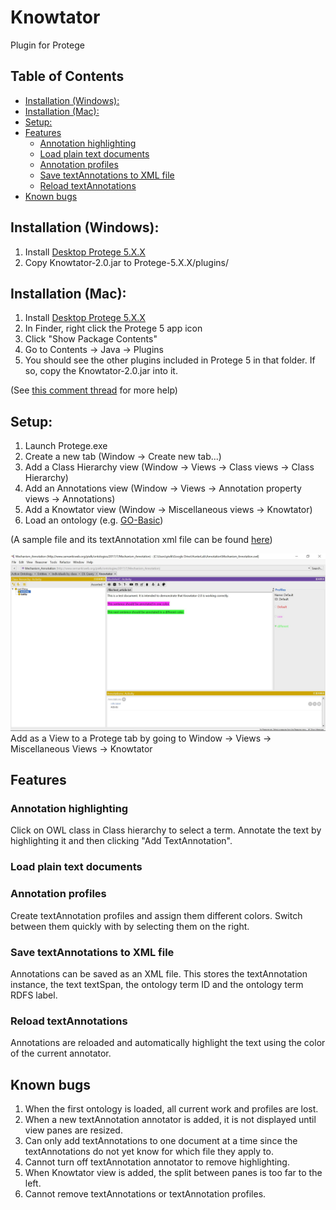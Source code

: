 # Knowtator
Plugin for Protege

## Table of Contents
- [Installation (Windows):](#)
- [Installation (Mac):](#)
- [Setup:](#)
- [Features](#)
	- [Annotation highlighting](#)
	- [Load plain text documents](#)
	- [Annotation profiles](#)
	- [Save textAnnotations to XML file](#)
	- [Reload textAnnotations](#)
- [Known bugs](#)

## Installation (Windows):

1. Install [Desktop Protege 5.X.X][protege link]
2. Copy Knowtator-2.0.jar to Protege-5.X.X/plugins/

## Installation (Mac):
1. Install [Desktop Protege 5.X.X][protege link]
2. In Finder, right click the Protege 5 app icon
3. Click "Show Package Contents"
4. Go to Contents -> Java -> Plugins
5. You should see the other plugins included in Protege 5 in that folder. If so, copy the Knowtator-2.0.jar into it.

(See [this comment thread][mac osx plugin intallation comment thread] for more help) 

## Setup:
1. Launch Protege.exe
2. Create a new tab (Window -> Create new tab...)
3. Add a Class Hierarchy view (Window -> Views -> Class views -> Class Hierarchy)
4. Add an Annotations view (Window -> Views -> Annotation property views -> Annotations)
5. Add a Knowtator view (Window -> Miscellaneous views -> Knowtator)
6. Load an ontology (e.g. [GO-Basic][ontology example])

(A sample file and its textAnnotation xml file can be found [here][sample files location])

![After installation][installation image]
Add as a View to a Protege tab by going to Window -> Views -> Miscellaneous Views -> Knowtator

## Features

### Annotation highlighting
Click on OWL class in Class hierarchy to select a term. Annotate the text by highlighting it and then clicking "Add TextAnnotation". 

### Load plain text documents

### Annotation profiles
Create textAnnotation profiles and assign them different colors. Switch between them quickly with by selecting them on the right.

### Save textAnnotations to XML file
Annotations can be saved as an XML file. This stores the textAnnotation instance, the text textSpan, the ontology term ID and the ontology term RDFS label.

### Reload textAnnotations
Annotations are reloaded and automatically highlight the text using the color of the current annotator.

## Known bugs
1. When the first ontology is loaded, all current work and profiles are lost.
2. When a new textAnnotation annotator is added, it is not displayed until view panes are resized.
3. Can only add textAnnotations to one document at a time since the textAnnotations do not yet know for which file they apply to.
4. Cannot turn off textAnnotation annotator to remove highlighting.
5. When Knowtator view is added, the split between panes is too far to the left.
6. Cannot remove textAnnotations or textAnnotation profiles.

[protege link]:http://protege.stanford.edu/products.php#desktop-protege
[installation image]:installation_image.jpg
[ontology example]:http://purl.obolibrary.org/obo/go/go-basic.obo
[mac osx plugin intallation comment thread]:http://protege-project.136.n4.nabble.com/Installing-Plugins-on-Protege-5-MacOSX-td4665874.html
[sample files location]:https://github.com/tuh8888/Knowtator-2.0/tree/master/src/main/resources/file

